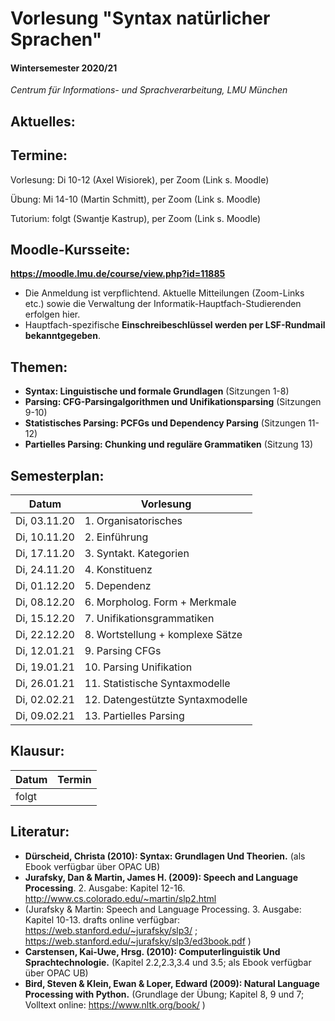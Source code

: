 
# Vorlesung "Syntax natürlicher Sprachen"

#### Wintersemester 2020/21

*Centrum für Informations- und Sprachverarbeitung, LMU München*


## Aktuelles:


## Termine:

Vorlesung: Di 10-12 (Axel Wisiorek), per Zoom (Link s. Moodle)

Übung: Mi 14-10 (Martin Schmitt), per Zoom (Link s. Moodle)

Tutorium: folgt (Swantje Kastrup), per Zoom (Link s. Moodle)


## Moodle-Kursseite:

**https://moodle.lmu.de/course/view.php?id=11885**

- Die Anmeldung ist verpflichtend. Aktuelle Mitteilungen (Zoom-Links etc.) sowie die Verwaltung der Informatik-Hauptfach-Studierenden erfolgen hier.
- Hauptfach-spezifische **Einschreibeschlüssel werden per LSF-Rundmail bekanntgegeben**.

## Themen:

- **Syntax: Linguistische und formale Grundlagen** (Sitzungen 1-8)
- **Parsing: CFG-Parsingalgorithmen und Unifikationsparsing** (Sitzungen 9-10)
- **Statistisches Parsing: PCFGs und Dependency Parsing** (Sitzungen 11-12)
- **Partielles Parsing: Chunking und reguläre Grammatiken** (Sitzung 13)


## Semesterplan:

| Datum | Vorlesung 
| ------------- | ------------- | 
| Di, 03.11.20| 1. Organisatorisches | 
| Di, 10.11.20| 2. Einführung |  
| Di, 17.11.20| 3. Syntakt. Kategorien |    
| Di, 24.11.20| 4. Konstituenz |   
| Di, 01.12.20| 5. Dependenz |    
| Di, 08.12.20| 6. Morpholog. Form + Merkmale |    
| Di, 15.12.20| 7. Unifikationsgrammatiken |   
| Di, 22.12.20| 8. Wortstellung + komplexe Sätze |   
| Di, 12.01.21| 9. Parsing CFGs |  
| Di, 19.01.21| 10. Parsing Unifikation |  
| Di, 26.01.21| 11. Statistische Syntaxmodelle |  
| Di, 02.02.21| 12. Datengestützte Syntaxmodelle | 
| Di, 09.02.21| 13. Partielles Parsing  | 


## Klausur:


| Datum  | Termin | 
| ------------- | ------------- | 
|  folgt |   | 


## Literatur:

- **Dürscheid, Christa (2010): Syntax: Grundlagen Und Theorien.** (als Ebook verfügbar über OPAC UB)
- **Jurafsky, Dan & Martin, James H. (2009): Speech and Language Processing**. 2. Ausgabe: Kapitel 12-16. http://www.cs.colorado.edu/~martin/slp2.html 
- (Jurafsky & Martin: Speech and Language Processing. 3. Ausgabe: Kapitel 10-13. drafts online verfügbar: https://web.stanford.edu/~jurafsky/slp3/ ; https://web.stanford.edu/~jurafsky/slp3/ed3book.pdf )
- **Carstensen, Kai-Uwe, Hrsg. (2010): Computerlinguistik Und Sprachtechnologie.** (Kapitel 2.2,2.3,3.4 und 3.5; als Ebook verfügbar über OPAC UB)
- **Bird, Steven & Klein, Ewan & Loper, Edward (2009): Natural Language Processing with Python.** (Grundlage der Übung; Kapitel 8, 9 und 7; Volltext online: https://www.nltk.org/book/ ) 
